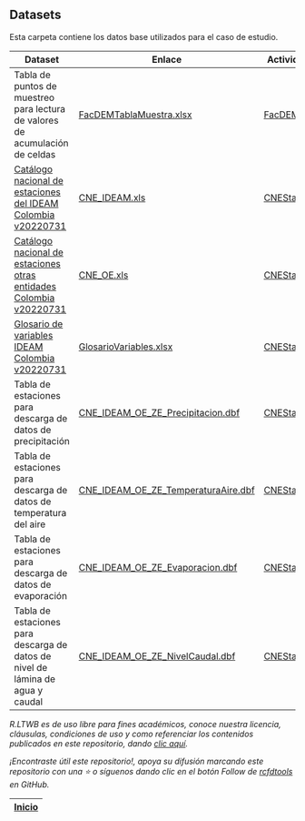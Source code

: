 ## Datasets

Esta carpeta contiene los datos base utilizados para el caso de estudio.

| Dataset                                                                                                            | Enlace                                                                                                                           | Actividad                                                                        |
|--------------------------------------------------------------------------------------------------------------------|----------------------------------------------------------------------------------------------------------------------------------|----------------------------------------------------------------------------------|
| Tabla de puntos de muestreo para lectura de valores de acumulación de celdas                                       | [FacDEMTablaMuestra.xlsx](https://github.com/rcfdtools/R.LTWB/blob/main/.datasets/FacDEMTablaMuestra.xlsx)                       | [FacDEM](https://github.com/rcfdtools/R.LTWB/tree/main/Section02/FacDEM)         |
| [Catálogo nacional de estaciones del IDEAM Colombia v20220731](http://dhime.ideam.gov.co/atencionciudadano/)       | [CNE_IDEAM.xls](https://github.com/rcfdtools/R.LTWB/blob/main/.datasets/CNE_IDEAM.xls)                                           | [CNEStation](https://github.com/rcfdtools/R.LTWB/tree/main/Section03/CNEStation) |
| [Catálogo nacional de estaciones otras entidades Colombia v20220731](http://dhime.ideam.gov.co/atencionciudadano/) | [CNE_OE.xls](https://github.com/rcfdtools/R.LTWB/blob/main/.datasets/CNE_OE.xls)                                                 | [CNEStation](https://github.com/rcfdtools/R.LTWB/tree/main/Section03/CNEStation) |
| [Glosario de variables IDEAM Colombia v20220731](http://dhime.ideam.gov.co/atencionciudadano/)                     | [GlosarioVariables.xlsx](http://dhime.ideam.gov.co/atencionciudadano/)                                                           | [CNEStation](https://github.com/rcfdtools/R.LTWB/tree/main/Section01/CaseStudy)  |
| Tabla de estaciones para descarga de datos de precipitación                                                        | [CNE_IDEAM_OE_ZE_Precipitacion.dbf](https://github.com/rcfdtools/R.LTWB/blob/main/.datasets/CNE_IDEAM_OE_ZE_Precipitacion.dbf)   | [CNEStation](https://github.com/rcfdtools/R.LTWB/tree/main/Section01/CaseStudy)  |
| Tabla de estaciones para descarga de datos de temperatura del aire                                                 | [CNE_IDEAM_OE_ZE_TemperaturaAire.dbf](https://github.com/rcfdtools/R.LTWB/blob/main/.datasets/CNE_IDEAM_OE_ZE_Precipitacion.dbf) | [CNEStation](https://github.com/rcfdtools/R.LTWB/tree/main/Section01/CaseStudy)  |
| Tabla de estaciones para descarga de datos de evaporación                                                          | [CNE_IDEAM_OE_ZE_Evaporacion.dbf](https://github.com/rcfdtools/R.LTWB/blob/main/.datasets/CNE_IDEAM_OE_ZE_Precipitacion.dbf)     | [CNEStation](https://github.com/rcfdtools/R.LTWB/tree/main/Section01/CaseStudy)  |
| Tabla de estaciones para descarga de datos de nivel de lámina de agua y caudal                                     | [CNE_IDEAM_OE_ZE_NivelCaudal.dbf](https://github.com/rcfdtools/R.LTWB/blob/main/.datasets/CNE_IDEAM_OE_ZE_Precipitacion.dbf)     | [CNEStation](https://github.com/rcfdtools/R.LTWB/tree/main/Section01/CaseStudy)  |

 
_R.LTWB es de uso libre para fines académicos, conoce nuestra licencia, cláusulas, condiciones de uso y como referenciar los contenidos publicados en este repositorio, dando [clic aquí](https://github.com/rcfdtools/R.LTWB/wiki/License)._

_¡Encontraste útil este repositorio!, apoya su difusión marcando este repositorio con una ⭐ o síguenos dando clic en el botón Follow de [rcfdtools](https://github.com/rcfdtools) en GitHub._

| [Inicio](https://github.com/rcfdtools/R.LTWB/wiki) |
|----------------------------------------------------|